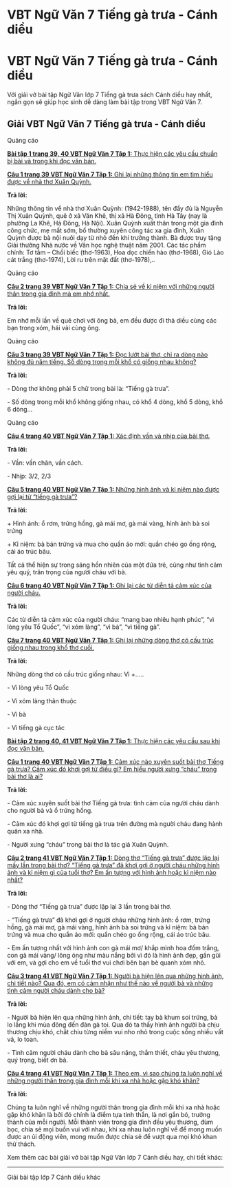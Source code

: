 # VBT Ngữ Văn 7 Tiếng gà trưa - Cánh diều

# VBT Ngữ Văn 7 Tiếng gà trưa - Cánh diều

Với giải vở bài tập Ngữ Văn lớp 7 Tiếng gà trưa sách Cánh diều hay nhất, ngắn gọn sẽ giúp học sinh dễ dàng làm bài tập trong VBT Ngữ Văn 7.

## Giải VBT Ngữ Văn 7 Tiếng gà trưa - Cánh diều

Quảng cáo

[**Bài tập 1 trang 39, 40 VBT Ngữ Văn 7 Tập 1:** Thực hiện các yêu cầu chuẩn bị bài và trong khi đọc văn bản.](https://vietjack.com/vbt-ngu-van-7-cd/bai-tap-1-trang-39-40-vbt-ngu-van-lop-7-tap-1.jsp)

[**Câu 1 trang 39 VBT Ngữ Văn 7 Tập 1:** Ghi lại những thông tin em tìm hiểu được về nhà thơ Xuân Quỳnh.](https://vietjack.com/vbt-ngu-van-7-cd/cau-1-trang-39-vth-ngu-van-lop-7-tap-1.jsp)

**Trả lời:**

Những thông tin về nhà thơ Xuân Quỳnh: (1942-1988), tên đầy đủ là Nguyễn Thị Xuân Quỳnh, quê ở xã Văn Khê, thị xã Hà Đông, tỉnh Hà Tây (nay là phường La Khê, Hà Đông, Hà Nội). Xuân Quỳnh xuất thân trong một gia đình công chức, mẹ mất sớm, bố thường xuyên công tác xa gia đình, Xuân Quỳnh được bà nội nuôi dạy từ nhỏ đến khi trưởng thành. Bà được truy tặng Giải thưởng Nhà nước về Văn học nghệ thuật năm 2001. Các tác phẩm chính: Tơ tằm – Chồi biếc (thơ-1963), Hoa dọc chiến hào (thơ-1968), Gió Lào cát trắng (thơ-1974), Lời ru trên mặt đất (thơ-1978),_.._

Quảng cáo

[**Câu 2 trang 39 VBT Ngữ Văn 7 Tập 1:** Chia sẻ về kỉ niệm với những người thân trong gia đình mà em nhớ nhất.](https://vietjack.com/vbt-ngu-van-7-cd/cau-2-trang-39-vth-ngu-van-lop-7-tap-1.jsp)

**Trả lời:**

Em nhớ mỗi lần về quê chơi với ông bà, em đều được đi thả diều cùng các bạn trong xóm, hái vải cùng ông.

Quảng cáo

[**Câu 3 trang 39 VBT Ngữ Văn 7 Tập 1:** Đọc lướt bài thơ, chỉ ra dòng nào không đủ năm tiếng. Số dòng trong mỗi khổ có giống nhau không?](https://vietjack.com/vbt-ngu-van-7-cd/cau-3-trang-39-vth-ngu-van-lop-7-tap-1.jsp)

**Trả lời:**

\- Dòng thơ không phải 5 chữ trong bài là: “Tiếng gà trưa”.

\- Số dòng trong mỗi khổ không giống nhau, có khổ 4 dòng, khổ 5 dòng, khổ 6 dòng…

Quảng cáo

[**Câu 4 trang 40 VBT Ngữ Văn 7 Tập 1:** Xác định vần và nhịp của bài thơ.](https://vietjack.com/vbt-ngu-van-7-cd/cau-4-trang-40-vth-ngu-van-lop-7-tap-1.jsp)

**Trả lời:**

\- Vần: vần chân, vần cách.

\- Nhịp: 3/2, 2/3

[**Câu 5 trang 40 VBT Ngữ Văn 7 Tập 1:** Những hình ảnh và kỉ niệm nào được gợi lại từ “tiếng gà trưa”?](https://vietjack.com/vbt-ngu-van-7-cd/cau-5-trang-40-vth-ngu-van-lop-7-tap-1.jsp)

**Trả lời:**

\+ Hình ảnh: ổ rơm, trứng hồng, gà mái mơ, gà mái vàng, hình ảnh bà soi trứng

\+ Kỉ niệm: bà bán trứng và mua cho quần áo mới: quần chéo go ống rộng, cái áo trúc bâu.

Tất cả thể hiện sự trong sáng hồn nhiên của một đứa trẻ, cũng như tình cảm yêu quý, trân trọng của người cháu với bà.

[**Câu 6 trang 40 VBT Ngữ Văn 7 Tập 1:** Ghi lại các từ diễn tả cảm xúc của người cháu.](https://vietjack.com/vbt-ngu-van-7-cd/cau-6-trang-40-vth-ngu-van-lop-7-tap-1.jsp)

**Trả lời:**

Các từ diễn tả cảm xúc của người cháu: “mang bao nhiêu hạnh phúc”, “vì lòng yêu Tổ Quốc”, “vì xóm làng”, “vì bà”, “vì tiếng gà”.

[**Câu 7 trang 40 VBT Ngữ Văn 7 Tập 1:** Ghi lại những dòng thơ có cấu trúc giống nhau trong khổ thơ cuối.](https://vietjack.com/vbt-ngu-van-7-cd/cau-7-trang-40-vth-ngu-van-lop-7-tap-1.jsp)

**Trả lời:**

Những dòng thơ có cấu trúc giống nhau: Vì +…..

\- Vì lòng yêu Tổ Quốc

\- Vì xóm làng thân thuộc

\- Vì bà

\- Vì tiếng gà cục tác

[**Bài tập 2 trang 40, 41 VBT Ngữ Văn 7 Tập 1:** Thực hiện các yêu cầu sau khi đọc văn bản.](https://vietjack.com/vbt-ngu-van-7-cd/bai-tap-2-trang-40-41-vbt-ngu-van-lop-7-tap-1.jsp)

[**Câu 1 trang 40 VBT Ngữ Văn 7 Tập 1:** Cảm xúc nào xuyên suốt bài thơ Tiếng gà trưa? Cảm xúc đó khơi gợi từ điều gì? Em hiểu người xưng “cháu” trong bài thơ là ai?](https://vietjack.com/vbt-ngu-van-7-cd/cau-1-trang-40-vth-ngu-van-lop-7-tap-1.jsp)

**Trả lời:**

\- Cảm xúc xuyên suốt bài thơ Tiếng gà trưa: tình cảm của người cháu dành cho người bà và ổ trứng hồng.

\- Cảm xúc đó khợi gợi từ tiếng gà trưa trên đường mà người cháu đang hành quân xa nhà.

\- Người xưng “cháu” trong bài thơ là tác giả Xuân Quỳnh.

[**Câu 2 trang 41 VBT Ngữ Văn 7 Tập 1:** Dòng thơ “Tiếng gà trưa” được lặp lại mấy lần trong bài thơ? “Tiếng gà trưa” đã khơi gợi ở người cháu những hình ảnh và kỉ niệm gì của tuổi thơ? Em ấn tượng với hình ảnh hoặc kỉ niệm nào nhất? ](https://vietjack.com/vbt-ngu-van-7-cd/cau-2-trang-41-vth-ngu-van-lop-7-tap-1.jsp)

**Trả lời:**

\- Dòng thơ “Tiếng gà trưa” được lặp lại 3 lần trong bài thơ.

\- “Tiếng gà trưa” đã khơi gợi ở người cháu những hình ảnh: ổ rơm, trứng hồng, gà mái mơ, gà mái vàng, hình ảnh bà soi trứng và kỉ niệm: bà bán trứng và mua cho quần áo mới: quần chéo go ống rộng, cái áo trúc bâu.

\- Em ấn tượng nhất với hình ảnh con gà mái mơ/ khắp mình hoa đốm trắng, con gà mái vàng/ lông óng như màu nắng bởi vì đó là hình ảnh đẹp, gần gũi với em, và gợi cho em về tuổi thơ vui chơi bên bạn bè quanh xóm nhỏ. 

[**Câu 3 trang 41 VBT Ngữ Văn 7 Tập 1:** Người bà hiện lên qua những hình ảnh, chi tiết nào? Qua đó, em có cảm nhận như thế nào về người bà và những tình cảm người cháu dành cho bà?](https://vietjack.com/vbt-ngu-van-7-cd/cau-3-trang-41-vth-ngu-van-lop-7-tap-1.jsp)

**Trả lời:**

\- Người bà hiện lên qua những hình ảnh, chi tiết: tay bà khum soi trứng, bà lo lắng khi mùa đông đến đàn gà toi. Qua đó ta thấy hình ảnh người bà chịu thương chịu khó, chắt chiu từng niềm vui nho nhỏ trong cuộc sống nhiều vất vả, lo toan.

\- Tình cảm người cháu dành cho bà sâu nặng, thắm thiết, cháu yêu thương, quý trọng, biết ơn bà.

[**Câu 4 trang 41 VBT Ngữ Văn 7 Tập 1:** Theo em, vì sao chúng ta luôn nghĩ về những người thân trong gia đình mỗi khi xa nhà hoặc gặp khó khăn?](https://vietjack.com/vbt-ngu-van-7-cd/cau-4-trang-41-vth-ngu-van-lop-7-tap-1.jsp)

**Trả lời:**

Chúng ta luôn nghĩ về những người thân trong gia đình mỗi khi xa nhà hoặc gặp khó khăn là bởi đó chính là điểm tựa tinh thần, là nơi gắn bó, trưởng thành của mỗi người. Mỗi thành viên trong gia đình đều yêu thương, đùm bọc, chia sẻ mọi buồn vui với nhau, khi xa nhau luôn nghĩ về để mong muốn được an ủi động viên, mong muốn được chia sẻ để vượt qua mọi khó khan thử thách.

Xem thêm các bài giải vở bài tập Ngữ Văn lớp 7 Cánh diều hay, chi tiết khác:

* * *

Giải bài tập lớp 7 Cánh diều khác
